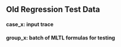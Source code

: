 ## Old Regression Test Data

#### case_x: input trace

#### group_x: batch of MLTL formulas for testing